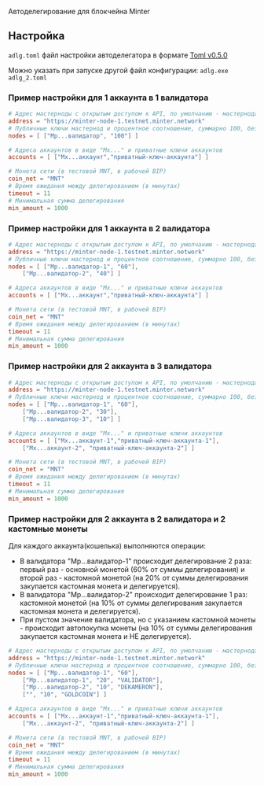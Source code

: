 Автоделегирование для блокчейна Minter
## Настройка
``adlg.toml`` файл настройки автоделегатора в формате [Toml v0.5.0](https://github.com/mojombo/toml/blob/master/versions/en/toml-v0.5.0.md)

Можно указать при запуске другой файл конфигурации: ``adlg.exe adlg_2.toml``

### Пример настройки для 1 аккаунта в 1 валидатора

```toml
# Адрес мастерноды с открытым доступом к API, по умолчанию - мастернода разработчиков Minter
address = "https://minter-node-1.testnet.minter.network"
# Публичные ключи мастернод и процентное соотношение, суммарно 100, без знака % и только целое число
nodes = [ ["Mp...валидатор", "100"] ]

# Адреса аккаунтов в виде "Mx..." и приватные ключи аккаунтов
accounts = [ ["Mx...аккаунт","приватный-ключ-аккаунта"] ]

# Монета сети (в тестовой MNT, в рабочей BIP)
coin_net = "MNT"
# Время ожидания между делегированием (в минутах)
timeout = 11
# Минимальная сумма делегирования
min_amount = 1000
```

### Пример настройки для 1 аккаунта в 2 валидатора

```toml
# Адрес мастерноды с открытым доступом к API, по умолчанию - мастернода разработчиков Minter
address = "https://minter-node-1.testnet.minter.network"
# Публичные ключи мастернод и процентное соотношение, суммарно 100, без знака % и только целое число
nodes = [ ["Mp...валидатор-1", "60"],
    ["Mp...валидатор-2", "40"] ]

# Адреса аккаунтов в виде "Mx..." и приватные ключи аккаунтов
accounts = [ ["Mx...аккаунт","приватный-ключ-аккаунта"] ]

# Монета сети (в тестовой MNT, в рабочей BIP)
coin_net = "MNT"
# Время ожидания между делегированием (в минутах)
timeout = 11
# Минимальная сумма делегирования
min_amount = 1000
```

### Пример настройки для 2 аккаунта в 3 валидатора

```toml
# Адрес мастерноды с открытым доступом к API, по умолчанию - мастернода разработчиков Minter
address = "https://minter-node-1.testnet.minter.network"
# Публичные ключи мастернод и процентное соотношение, суммарно 100, без знака % и только целое число
nodes = [ ["Mp...валидатор-1", "60"],
    ["Mp...валидатор-2", "30"],
    ["Mp...валидатор-3", "10"] ]

# Адреса аккаунтов в виде "Mx..." и приватные ключи аккаунтов
accounts = [ ["Mx...аккаунт-1","приватный-ключ-аккаунта-1"], 
    ["Mx...аккаунт-2", "приватный-ключ-аккаунта-2"] ]

# Монета сети (в тестовой MNT, в рабочей BIP)
coin_net = "MNT"
# Время ожидания между делегированием (в минутах)
timeout = 11
# Минимальная сумма делегирования
min_amount = 1000
```

### Пример настройки для 2 аккаунта в 2 валидатора и 2 кастомные монеты

Для каждого аккаунта(кошелька) выполняются операции:

 * В валидатора "Mp...валидатор-1" происходит делегирование 2 раза: первый раз - основной монетой (60% от суммы делегирования) и второй раз - кастомной монетой (на 20% от суммы делегирования закупается кастомная монета и делегируется).
 * В валидатора "Mp...валидатор-2" происходит делегирование 1 раз: кастомной монетой (на 10% от суммы делегирования закупается кастомная монета и делегируется).
 * При пустом значение валидатора, но с указанием кастомной монеты - происходит автопокупка монеты (на 10% от суммы делегирования закупается кастомная монета и НЕ делегируется).

```toml
# Адрес мастерноды с открытым доступом к API, по умолчанию - мастернода разработчиков Minter
address = "https://minter-node-1.testnet.minter.network"
# Публичные ключи мастернод и процентное соотношение, суммарно 100, без знака % и только целое число
nodes = [ ["Mp...валидатор-1", "60"],
    ["Mp...валидатор-1", "20", "VALIDATOR"],
    ["Mp...валидатор-2", "10", "DEKAMERON"],
    ["", "10", "GOLDCOIN"] ]

# Адреса аккаунтов в виде "Mx..." и приватные ключи аккаунтов
accounts = [ ["Mx...аккаунт-1","приватный-ключ-аккаунта-1"], 
    ["Mx...аккаунт-2", "приватный-ключ-аккаунта-2"] ]

# Монета сети (в тестовой MNT, в рабочей BIP)
coin_net = "MNT"
# Время ожидания между делегированием (в минутах)
timeout = 11
# Минимальная сумма делегирования
min_amount = 1000
```
